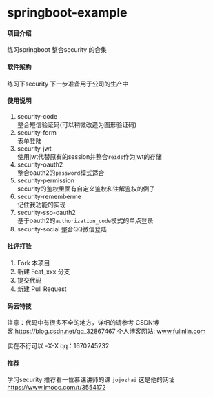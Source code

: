 # springboot-example

#### 项目介绍
练习springboot 整合security 的合集

#### 软件架构
练习下security 下一步准备用于公司的生产中

#### 使用说明

1.  security-code              
    整合短信验证码(可以稍微改造为图形验证码)
2.  security-form              
    表单登陆
3.  security-jwt          
    使用jwt代替原有的session并整合`reids`作为jwt的存储
4.  security-oauth2  
    整合oauth2的`password`模式适合
5.  security-permission  
    security的鉴权里面有自定义鉴权和注解鉴权的例子
6.  security-rememberme  
    记住我功能的实现
7.  security-sso-oauth2  
    基于oauth2的`authorization_code`模式的单点登录
8.  security-social
    整合QQ微信登陆
    
    
        



#### 批评打脸

1. Fork 本项目
2. 新建 Feat_xxx 分支
3. 提交代码
4. 新建 Pull Request

#### 码云特技

注意：代码中有很多不全的地方，详细的请参考
CSDN博客:https://blog.csdn.net/qq_32867467
个人博客网站: www.fulinlin.com

实在不行可以 -X-X  qq：1670245232

#### 推荐
学习security 推荐看一位慕课讲师的课 `jojozhai`
这是他的网址  https://www.imooc.com/t/3554172
